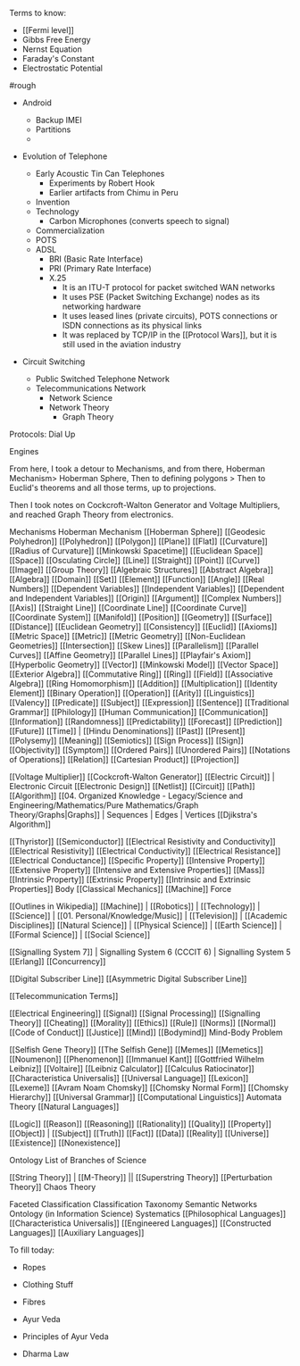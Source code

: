 Terms to know:
- [[Fermi level]]
- Gibbs Free Energy
- Nernst Equation
- Faraday's Constant
- Electrostatic Potential

#rough 

- Android
	- Backup IMEI
	- Partitions
	- 
- Evolution of Telephone
	- Early Acoustic Tin Can Telephones
		- Experiments by Robert Hook
		- Earlier artifacts from Chimu in Peru
	- Invention
	- Technology
		- Carbon Microphones (converts speech to signal)
	- Commercialization
	- POTS
	- ADSL
		- BRI (Basic Rate Interface)
		- PRI (Primary Rate Interface)
		- X.25
			- It is an ITU-T protocol for packet switched WAN networks
			- It uses PSE (Packet Switching Exchange) nodes as its networking hardware
			- It uses leased lines (private circuits), POTS connections or ISDN connections as its physical links
			- It was replaced by TCP/IP in the [[Protocol Wars]], but it is still used in the aviation industry 

- Circuit Switching
	- Public Switched Telephone Network
	- Telecommunications Network
		- Network Science
		- Network Theory
			- Graph Theory

Protocols: Dial Up

Engines

From here, I took a detour to Mechanisms, and from there, Hoberman Mechanism> Hoberman Sphere, Then to defining polygons > Then to Euclid's theorems and all those terms, up to projections.

Then I took notes on Cockcroft-Walton Generator and Voltage Multipliers, and reached Graph Theory from electronics.

Mechanisms
Hoberman Mechanism
[[Hoberman Sphere]]
[[Geodesic Polyhedron]]
[[Polyhedron]]
[[Polygon]]
[[Plane]]
[[Flat]]
[[Curvature]]
[[Radius of Curvature]]
[[Minkowski Spacetime]]
[[Euclidean Space]]
[[Space]]
[[Osculating Circle]]
[[Line]]
[[Straight]]
[[Point]]
[[Curve]]
[[Image]]
[[Group Theory]]
[[Algebraic Structures]]
[[Abstract Algebra]]
[[Algebra]]
[[Domain]]
[[Set]]
[[Element]]
[[Function]]
[[Angle]]
[[Real Numbers]]
[[Dependent Variables]]
[[Independent Variables]]
[[Dependent and Independent Variables]]
[[Origin]]
[[Argument]]
[[Complex Numbers]]
[[Axis]]
[[Straight Line]]
[[Coordinate Line]]
[[Coordinate Curve]]
[[Coordinate System]]
[[Manifold]]
[[Position]]
[[Geometry]]
[[Surface]]
[[Distance]]
[[Euclidean Geometry]]
[[Consistency]]
[[Euclid]]
[[Axioms]]
[[Metric Space]]
[[Metric]]
[[Metric Geometry]]
[[Non-Euclidean Geometries]]
[[Intersection]]
[[Skew Lines]]
[[Parallelism]]
[[Parallel Curves]]
[[Affine Geometry]]
[[Parallel Lines]]
[[Playfair's Axiom]]
[[Hyperbolic Geometry]]
[[Vector]]
[[Minkowski Model]]
[[Vector Space]]
[[Exterior Algebra]]
[[Commutative Ring]]
[[Ring]]
[[Field]]
[[Associative Algebra]]
[[Ring Homomorphism]]
[[Addition]]
[[Multiplication]]
[[Identity Element]]
[[Binary Operation]]
[[Operation]]
[[Arity]]
[[Linguistics]]
[[Valency]]
[[Predicate]]
[[Subject]]
[[Expression]]
[[Sentence]]
[[Traditional Grammar]]
[[Philology]]
[[Human Communication]]
[[Communication]]
[[Information]]
[[Randomness]]
[[Predictability]]
[[Forecast]]
[[Prediction]]
[[Future]]
[[Time]] | [[Hindu Denominations]]
[[Past]]
[[Present]]
[[Polysemy]]
[[Meaning]]
[[Semiotics]]
[[Sign Process]]
[[Sign]]
[[Objectivity]]
[[Symptom]]
[[Ordered Pairs]]
[[Unordered Pairs]]
[[Notations of Operations]]
[[Relation]]
[[Cartesian Product]]
[[Projection]]

[[Voltage Multiplier]]
[[Cockcroft-Walton Generator]]
[[Electric Circuit]] | Electronic Circuit
[[Electronic Design]]
[[Netlist]]
[[Circuit]]
[[Path]]
[[Algorithm]]
[[04. Organized Knowledge - Legacy/Science and Engineering/Mathematics/Pure Mathematics/Graph Theory/Graphs|Graphs]] | Sequences | Edges | Vertices
[[Djikstra's Algorithm]]

[[Thyristor]]
[[Semiconductor]]
[[Electrical Resistivity and Conductivity]]
[[Electrical Resistivity]]
[[Electrical Conductivity]]
[[Electrical Resistance]]
[[Electrical Conductance]]
[[Specific Property]]
[[Intensive Property]]
[[Extensive Property]]
[[Intensive and Extensive Properties]]
[[Mass]]
[[Intrinsic Property]]
[[Extrinsic Property]]
[[Intrinsic and Extrinsic Properties]]
Body
[[Classical Mechanics]]
[[Machine]]
Force

[[Outlines in Wikipedia]]
[[Machine]] | [[Robotics]] | [[Technology]] | [[Science]] | [[01. Personal/Knowledge/Music]] | [[Television]] | [[Academic Disciplines]]
[[Natural Science]] | [[Physical Science]] | [[Earth Science]] | [[Formal Science]] | [[Social Science]]

[[Signalling System 7]] | Signalling System 6 (CCCIT 6) | Signalling System 5
[[Erlang]]
[[Concurrency]]

[[Digital Subscriber Line]]
[[Asymmetric Digital Subscriber Line]]

[[Telecommunication Terms]]

[[Electrical Engineering]]
[[Signal]]
[[Signal Processing]]
[[Signalling Theory]]
[[Cheating]]
[[Morality]]
[[Ethics]]
[[Rule]]
[[Norms]]
[[Normal]]
[[Code of Conduct]]
[[Justice]]
[[Mind]]
[[Bodymind]]
Mind-Body Problem

[[Selfish Gene Theory]]
[[The Selfish Gene]]
[[Memes]]
[[Memetics]]
[[Noumenon]]
[[Phenomenon]]
[[Immanuel Kant]]
[[Gottfried Wilhelm Leibniz]]
[[Voltaire]]
[[Leibniz Calculator]]
[[Calculus Ratiocinator]]
[[Characteristica Universalis]]
[[Universal Language]]
[[Lexicon]]
[[Lexeme]]
[[Avram Noam Chomsky]]
[[Chomsky Normal Form]]
[[Chomsky Hierarchy]]
[[Universal Grammar]]
[[Computational Linguistics]]
Automata Theory
[[Natural Languages]]

[[Logic]]
[[Reason]]
[[Reasoning]]
[[Rationality]]
[[Quality]]
[[Property]]
[[Object]] | [[Subject]]
[[Truth]]
[[Fact]]
[[Data]]
[[Reality]]
[[Universe]]
[[Existence]]
[[Nonexistence]]

Ontology
List of Branches of Science

[[String Theory]] | [[M-Theory]] || [[Superstring Theory]]
[[Perturbation Theory]]
Chaos Theory

Faceted Classification
Classification
Taxonomy
Semantic Networks
Ontology (in Information Science)
Systematics
[[Philosophical Languages]]
[[Characteristica Universalis]]
[[Engineered Languages]]
[[Constructed Languages]]
[[Auxiliary Languages]]


To fill today:
- Ropes
- Clothing Stuff
- Fibres

- Ayur Veda
- Principles of Ayur Veda

- Dharma Law